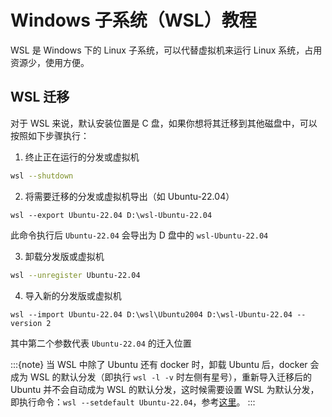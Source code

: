 # Windows 子系统（WSL）教程

WSL 是 Windows 下的 Linux 子系统，可以代替虚拟机来运行 Linux 系统，占用资源少，使用方便。

## WSL 迁移

对于 WSL 来说，默认安装位置是 C 盘，如果你想将其迁移到其他磁盘中，可以按照如下步骤执行：

1. 终止正在运行的分发或虚拟机

```bash
wsl --shutdown
```

2. 将需要迁移的分发或虚拟机导出（如 Ubuntu-22.04）

```
wsl --export Ubuntu-22.04 D:\wsl-Ubuntu-22.04
```

此命令执行后 `Ubuntu-22.04` 会导出为 D 盘中的 `wsl-Ubuntu-22.04`

3. 卸载分发版或虚拟机

```bash
wsl --unregister Ubuntu-22.04
```

4. 导入新的分发版或虚拟机

```
wsl --import Ubuntu-22.04 D:\wsl\Ubuntu2004 D:\wsl-Ubuntu-22.04 --version 2
```

其中第二个参数代表 `Ubuntu-22.04` 的迁入位置

:::{note}
当 WSL 中除了 Ubuntu 还有 docker 时，卸载 Ubuntu 后，docker 会成为 WSL 的默认分发（即执行 `wsl -l -v` 时左侧有星号），重新导入迁移后的 Ubuntu 并不会自动成为 WSL 的默认分发，这时候需要设置 WSL 为默认分发，即执行命令：`wsl --setdefault Ubuntu-22.04`，参考[这里](https://zhuanlan.zhihu.com/p/337361570)。
:::
